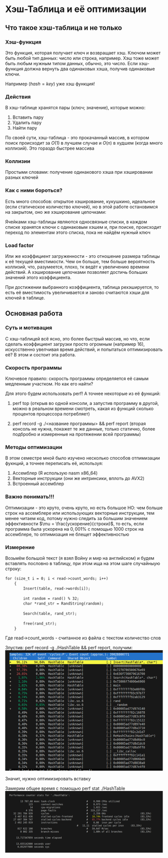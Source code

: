 # Хэш-Таблица и её оптимизации

## Что такое хэш-таблица и не только

### Хэш-функция
Это функция, которая получает ключ и возвращает хэш. Ключом может быть любой тип данных: число или строка, например. Хэш тоже может быть любым нужным типом данных, обычно, это число. Если хэш-функция должна вернуть два одинаковых хэша, получив одинаковые ключи.

Например ($hash = key$) уже хэш функция!

### Действия
В хэш-таблице хранятся пары (ключ; значение), которые можно:

1. Вставить пару
2. Удалить пару
3. Найти пару

По своей сути, хэш-таблица - это прокачанный массив, в котором поиск происходит за $O(1)$ в лучшем случае и $O(n)$ в худшем (когда много коллизий). Это гораздо быстрее массива
### Коллизии
Простыми словами: получение одинакового хэша при хэшировании разных ключей
### Как с ними бороться?
Есть много способов: открытое хэширование, кукушкино, идеальное (если статическое количество ключей), но в этой работе остановимся на закрытом, оно же хэширование цепочками:

Ячейками хэш-таблицы являются односвязные списки, в каждом списке хранятся ключи с одинаковым хэшем и, при поиске, происходит переход по элементам этого списка, пока не найдём нужный ключ

### Load factor
Или же коэффициент загруженности - это отношение размера таблицы к её текущей вместимости. Чем он больше, тем больше вероятность коллизий, что, разумеется, плохо, тк ведёт к увеличению времени действий. А хэширование цепочками позволяет достичь больших значений этого коэффициента.

 При достижении выбранного коэффициента, таблица рехэшируется, то есть её вместимость увеличивается и заново считаются хэши для ключей в таблице.
## Основная работа

### Суть и мотивация
С хэш-таблицей всё ясно, это более быстрый массив, но что, если сделать коэффициент загрузки просто огромным (например 16), искусственно увелчивая время действий, и попытаться оптимизировать её? В этом и состоит эта работа.

### Скорость программы
Ключевое правило: скорость программы определяется её самым медленным участком. Но как его найти?

Для этого будем использовать perf! А точнее некоторые из её функций:

1. perf top (открыв во одной консоли, а запустив программу в другой, можно в реальном времени смотреть, какая из функций сколько процентов процессора потребляет)

2. perf record -g ./<название программы> && perf report (вторая консоль не нужна, покажет те же данные, только статично, более подбробно и измеренные на протяжении всей программы)

### Методы оптимизации
В этом семестре мной было изучено несколько способов отпимизации фукнций, а точнее переписать её, используя:

1. Ассемблер (Я использую nasm x86_64)
2. Векторные инструкции (они же интринсики, вплоть до AVX2)
3. Встроенный ассемблер

### Важно понимать!!!
Оптимизации - это круто, очень круто, но есть большое НО: чем больше строк на ассемблере или использующих векторные инструкции, тем менее читаем код, потому нужно следить за большим значением эффективности $\mu = \frac{ускорение}{строки}$, то есть, если программа была ускорена на $0,001$% с помощью $1000$ строк на ассемблере, то оптимизация не блещет эффективностью

### Измерение
Возьмём большой текст (я взял Войну и мир на английском) и будем вставлять пословно в таблицу, при этом ища на этом шаге случайныую строку:


    for (size_t i = 0; i < read->count_words; i++)
        {
            Insert(table, read->words[i]);

            int random = rand() % 32;
            char *rand_str = RandString(random);

            Search(table, rand_str);

            free(rand_str);
        }

Где read->count_words - считанное из файла с текстом количество слов

Зпустив: perf record -g ./HashTable && perf report, получим:
![alt text](Pictures/Report1.png)

Значит, нужно оптимизировать вставку

Замерим общее время с помощью perf stat ./HashTable
![alt text](Pictures/Stat1.png)

